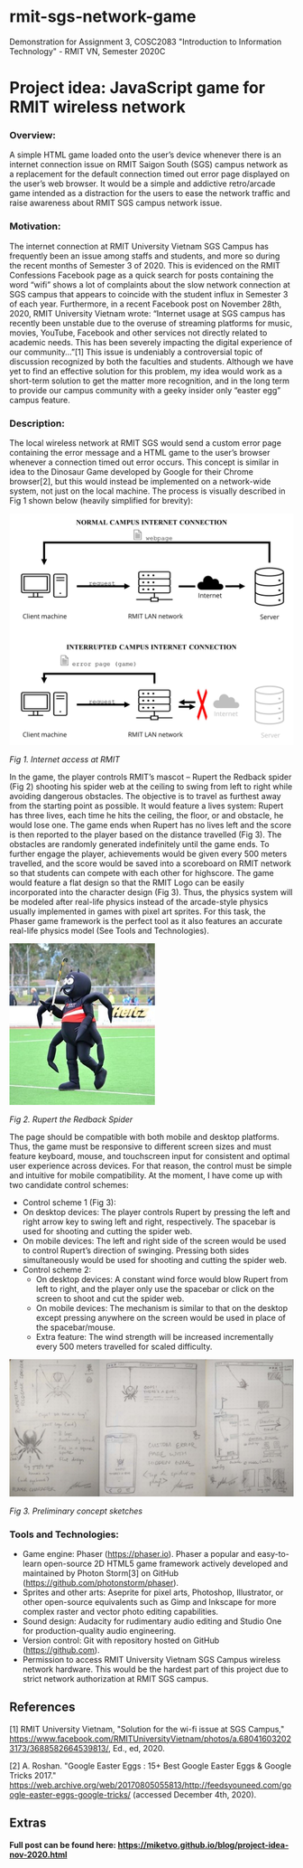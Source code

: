 # rmit-sgs-network-game
Demonstration for Assignment 3, COSC2083 "Introduction to Information Technology" - RMIT VN, Semester 2020C


# Project idea: JavaScript game for RMIT wireless network


### Overview:

A simple HTML game loaded onto the user’s device whenever there is an internet connection issue on RMIT Saigon South (SGS) campus network as a replacement for the default connection timed out error page displayed on the user’s web browser. It would be a simple and addictive retro/arcade game intended as a distraction for the users to ease the network traffic and raise awareness about RMIT SGS campus network issue.


### Motivation:

The internet connection at RMIT University Vietnam SGS Campus has frequently been an issue among staffs and students, and more so during the recent months of Semester 3 of 2020. This is evidenced on the RMIT Confessions Facebook page as a quick search for posts containing the word “wifi” shows a lot of complaints about the slow network connection at SGS campus that appears to coincide with the student influx in Semester 3 of each year. Furthermore, in a recent Facebook post on November 28th, 2020, RMIT University Vietnam wrote: “Internet usage at SGS campus has recently been unstable due to the overuse of streaming platforms for music, movies, YouTube, Facebook and other services not directly related to academic needs. This has been severely impacting the digital experience of our community…”[1] This issue is undeniably a controversial topic of discussion recognized by both the faculties and students. Although we have yet to find an effective solution for this problem, my idea would work as a short-term solution to get the matter more recognition, and in the long term to provide our campus community with a geeky insider only “easter egg” campus feature.


### Description:

The local wireless network at RMIT SGS would send a custom error page containing the error message and a HTML game to the user’s browser whenever a connection timed out error occurs. This concept is similar in idea to the Dinosaur Game developed by Google for their Chrome browser[2], but this would instead be implemented on a network-wide system, not just on the local machine. The process is visually described in Fig 1 shown below (heavily simplified for brevity):

![Fig 1. Internet access at RMIT](https://github.com/miketvo/miketvo.github.io/blob/main/images/12.2020/Fig-1-Internet-access-at-RMIT.jpg)

*Fig 1. Internet access at RMIT*
 
In the game, the player controls RMIT’s mascot – Rupert the Redback spider (Fig 2) shooting his spider web at the ceiling to swing from left to right while avoiding dangerous obstacles. The objective is to travel as furthest away from the starting point as possible. It would feature a lives system: Rupert has three lives, each time he hits the ceiling, the floor, or and obstacle, he would lose one. The game ends when Rupert has no lives left and the score is then reported to the player based on the distance travelled (Fig 3). The obstacles are randomly generated indefinitely until the game ends. To further engage the player, achievements would be given every 500 meters travelled, and the score would be saved into a scoreboard on RMIT network so that students can compete with each other for highscore.
The game would feature a flat design so that the RMIT Logo can be easily incorporated into the character design (Fig 3). Thus, the physics system will be modeled after real-life physics instead of the arcade-style physics usually implemented in games with pixel art sprites. For this task, the Phaser game framework is the perfect tool as it also features an accurate real-life physics model (See Tools and Technologies).
   
![Fig 2. Rupert the Redback Spider](https://github.com/miketvo/miketvo.github.io/blob/main/images/12.2020/rmit-rupert.jpg)

*Fig 2. Rupert the Redback Spider*

The page should be compatible with both mobile and desktop platforms. Thus, the game must be responsive to different screen sizes and must feature keyboard, mouse, and touchscreen input for consistent and optimal user experience across devices. For that reason, the control must be simple and intuitive for mobile compatibility.
At the moment, I have come up with two candidate control schemes:
*	Control scheme 1 (Fig 3):
  *	On desktop devices: The player controls Rupert by pressing the left and right arrow key to swing left and right, respectively. The spacebar is used for shooting and cutting the spider web.
  * On mobile devices: The left and right side of the screen would be used to control Rupert’s direction of swinging. Pressing both sides simultaneously would be used for shooting and cutting the spider web.
* Control scheme 2:
  * On desktop devices: A constant wind force would blow Rupert from left to right, and the player only use the spacebar or click on the screen to shoot and cut the spider web.
  *	On mobile devices: The mechanism is similar to that on the desktop except pressing anywhere on the screen would be used in place of the spacebar/mouse.
  *	Extra feature: The wind strength will be increased incrementally every 500 meters travelled for scaled difficulty.
  
![Fig 3. Preliminary concept sketches](https://github.com/miketvo/miketvo.github.io/blob/main/images/12.2020/concept-sketch-capture-12-14-2020.jpg)

*Fig 3. Preliminary concept sketches*


### Tools and Technologies:

*	Game engine: Phaser (https://phaser.io). Phaser a popular and easy-to-learn open-source 2D HTML5 game framework actively developed and maintained by Photon Storm[3] on GitHub (https://github.com/photonstorm/phaser).
*	Sprites and other arts: Aseprite for pixel arts, Photoshop, Illustrator, or other open-source equivalents such as Gimp and Inkscape for more complex raster and vector photo editing capabilities.
*	Sound design: Audacity for rudimentary audio editing and Studio One for production-quality audio engineering.
*	Version control: Git with repository hosted on GitHub (https://github.com).
* Permission to access RMIT University Vietnam SGS Campus wireless network hardware. This would be the hardest part of this project due to strict network authorization at RMIT SGS campus.


## References

[1]	RMIT University Vietnam, "Solution for the wi-fi issue at SGS Campus," https://www.facebook.com/RMITUniversityVietnam/photos/a.680416032023173/3688582664539813/, Ed., ed, 2020.

[2]	A. Roshan. "Google Easter Eggs : 15+ Best Google Easter Eggs & Google Tricks 2017." https://web.archive.org/web/20170805055813/http://feedsyouneed.com/google-easter-eggs-google-tricks/ (accessed December 4th, 2020).


## Extras

**Full post can be found here: https://miketvo.github.io/blog/project-idea-nov-2020.html**
